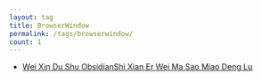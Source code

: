```yaml
---
layout: tag
title: BrowserWindow
permalink: /tags/browserwindow/
count: 1
---
```


- [Wei Xin Du Shu ObsidianShi Xian Er Wei Ma Sao Miao Deng Lu ](https://zhaohongxuan.github.io/2022/05/24/weread-qrcode-login-in-obsidian/)
